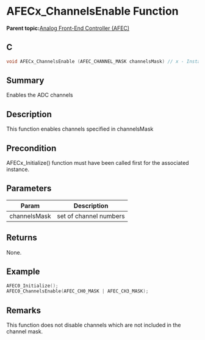 # AFECx\_ChannelsEnable Function

**Parent topic:**[Analog Front-End Controller \(AFEC\)](GUID-89A24A8B-C8CE-48B6-9F65-764983A80D78.md)

## C

```c
void AFECx_ChannelsEnable (AFEC_CHANNEL_MASK channelsMask) // x - Instance of the AFEC peripheral
```

## Summary

Enables the ADC channels

## Description

This function enables channels specified in channelsMask

## Precondition

AFECx\_Initialize\(\) function must have been called first for the associated instance.

## Parameters

|Param|Description|
|-----|-----------|
|channelsMask|set of channel numbers|

## Returns

None.

## Example

```c
AFEC0_Initialize();
AFEC0_ChannelsEnable(AFEC_CH0_MASK | AFEC_CH3_MASK);
```

## Remarks

This function does not disable channels which are not included in the channel mask.

